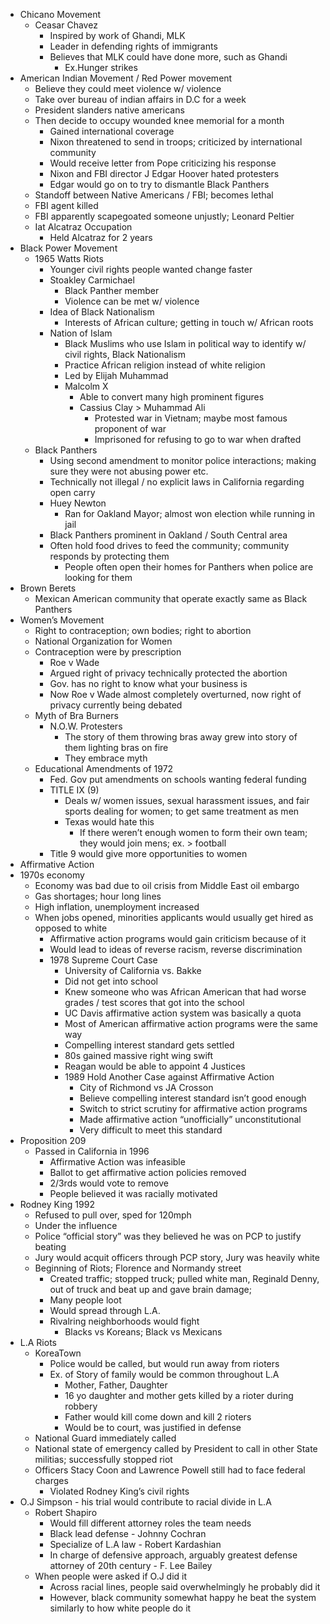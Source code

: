 
- Chicano Movement
	- Ceasar Chavez
		- Inspired by work of Ghandi, MLK
		- Leader in defending rights of immigrants
		- Believes that MLK could have done more, such as Ghandi
			- Ex.Hunger strikes
- American Indian Movement / Red Power movement
	- Believe they could meet violence w/ violence
	- Take over bureau of indian affairs in D.C for a week
	- President slanders native americans
	- Then decide to occupy wounded knee memorial for a month
		- Gained international coverage
		- Nixon threatened to send in troops; criticized by international community
		- Would receive letter from Pope criticizing his response
		- Nixon and FBI director J Edgar Hoover hated protesters
		- Edgar would go on to try to dismantle Black Panthers
	- Standoff between Native Americans / FBI; becomes lethal
	- FBI agent killed
	- FBI apparently scapegoated someone unjustly; Leonard Peltier
	- Iat Alcatraz Occupation
		- Held Alcatraz for 2 years
- Black Power Movement
	- 1965 Watts Riots
		- Younger civil rights people wanted change faster
		- Stoakley Carmichael
			- Black Panther member
			- Violence can be met w/ violence
		- Idea of Black Nationalism
			- Interests of African culture; getting in touch w/ African roots
		- Nation of Islam
			- Black Muslims who use Islam in political way to identify w/ civil rights, Black Nationalism
			- Practice African religion instead of white religion
			- Led by Elijah Muhammad
			- Malcolm X
				- Able to convert many high prominent figures
				- Cassius Clay > Muhammad Ali
					- Protested war in Vietnam; maybe most famous proponent of war
					- Imprisoned for refusing to go to war when drafted
	- Black Panthers
		- Using second amendment to monitor police interactions; making sure they were not abusing power etc.
		- Technically not illegal / no explicit laws in California regarding open carry
		- Huey Newton
			- Ran for Oakland Mayor; almost won election while running in jail
		- Black Panthers prominent in Oakland / South Central area
		- Often hold food drives to feed the community; community responds by protecting them
			- People often open their homes for Panthers when police are looking for them
- Brown Berets 
	- Mexican American community that operate exactly same as Black Panthers  
- Women’s Movement
	- Right to contraception; own bodies; right to abortion
	- National Organization for Women
	- Contraception were by prescription
		- Roe v Wade
		- Argued right of privacy technically protected the abortion
		- Gov. has no right to know what your business is
		- Now Roe v Wade almost completely overturned, now right of privacy currently being debated
	- Myth of Bra Burners
		- N.O.W. Protesters
			- The story of them throwing bras away grew into story of them lighting bras on fire 
			- They embrace myth
	- Educational Amendments of 1972
		- Fed. Gov put amendments on schools wanting federal funding
		- TITLE IX (9)
			- Deals w/ women issues, sexual harassment issues, and fair sports dealing for women; to get same treatment as men
			- Texas would hate this 
				- If there weren’t enough women to form their own team; they would join mens; ex. > football
		- Title 9 would give more opportunities to women
- Affirmative Action
- 1970s economy
	- Economy was bad due to oil crisis from Middle East oil embargo
	- Gas shortages; hour long lines
	- High inflation, unemployment increased
	- When jobs opened, minorities applicants would usually get hired as opposed to white
		- Affirmative action programs would gain criticism because of it 
		- Would lead to ideas of reverse racism, reverse discrimination
		- 1978 Supreme Court Case 
			- University of California vs. Bakke
			- Did not get into school
			- Knew someone who was African American that had worse grades / test scores that got into the school
			- UC Davis affirmative action system was basically a quota
			- Most of American affirmative action programs were the same way
			- Compelling interest standard gets settled
			- 80s gained massive right wing swift
			- Reagan would be able to appoint 4 Justices
			- 1989 Hold Another Case against Affirmative Action
				- City of Richmond vs JA Crosson
				- Believe compelling interest standard isn’t good enough
				- Switch to strict scrutiny for affirmative action programs
				- Made affirmative action “unofficially” unconstitutional
				- Very difficult to meet this standard
- Proposition 209	
	- Passed in California in 1996
		- Affirmative Action was infeasible
		- Ballot to get affirmative action policies removed 
		- 2/3rds would vote to remove
		- People believed it was racially motivated
- Rodney King 1992
	- Refused to pull over, sped for 120mph
	- Under the influence
	- Police “official story” was they believed he was on PCP to justify beating
	- Jury would acquit officers through PCP story, Jury was heavily white
	- Beginning of Riots; Florence and Normandy street
		- Created traffic; stopped truck; pulled white man, Reginald Denny, out of truck and beat up and gave brain damage;
		- Many people loot
		- Would spread through L.A.
		- Rivalring neighborhoods would fight
			- Blacks vs Koreans; Black vs Mexicans
- L.A  Riots
	- KoreaTown
		- Police would be called, but would run away from rioters
		- Ex. of Story of family would be common throughout L.A
			- Mother, Father, Daughter
			- 16 yo daughter and mother gets killed by a rioter during robbery
			- Father would kill come down and kill 2 rioters
			- Would be to court, was justified in defense
	- National Guard immediately called
	- National state of emergency called by President to call in other State militias; successfully stopped riot
	- Officers Stacy Coon and Lawrence Powell still had to face federal charges
		- Violated Rodney King’s civil rights
- O.J Simpson - his trial would contribute to racial divide in L.A
	- Robert Shapiro
		- Would fill different attorney roles the team needs
		- Black lead defense - Johnny Cochran  
		- Specialize of L.A law - Robert Kardashian
		- In charge of defensive approach, arguably greatest defense attorney of 20th century - F. Lee Bailey
	- When people were asked if O.J did it
		- Across racial lines, people said overwhelmingly he probably did it
		- However, black community somewhat happy he beat the system similarly to how white people do it